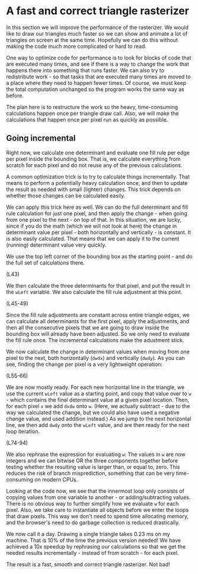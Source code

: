 # A fast and correct triangle rasterizer

In this section we will improve the performance of the rasterizer. We would like to draw our triangles much faster so we can show and animate a lot of triangles on screen at the same time. Hopefully we can do this without making the code much more complicated or hard to read.

One way to optimize code for performance is to look for blocks of code that are executed many times, and see if there is a way to change the work that happens there into something that runs faster. We can also try to redistribute work - so that tasks that are executed many times are moved to a place where they need to happen fewer times. Of course, we must keep the total computation unchanged so the program works the same way as before.

The plan here is to restructure the work so the heavy, time-consuming calculations happen once per triangle draw call. Also, we will make the calculations that happen once per pixel run as quickly as possible.

## Going incremental

Right now, we calculate one determinant and evaluate one fill rule per edge per pixel inside the bounding box. That is, we calculate everything from scratch for each pixel and do not reuse any of the previous calculations.

A common optimization trick is to try to calculate things incrementally. That means to perform a potentially heavy calculation once, and then to update the result as needed with small (lighter) changes. This trick depends on whether those changes can be calculated easily.

We can apply this trick here as well. We can do the full determinant and fill rule calculation for just one pixel, and then apply the change - when going from one pixel to the next - on top of that. In this situation, we are lucky, since if you do the math (which we will not look at here) the change in determinant value per pixel - both horizontally and vertically - is constant. It is also easily calculated. That means that we can apply it to the current (running) determinant value very quickly.

We use the top left corner of the bounding box as the starting point - and do the full set of calculations there.

(L43)

We then calculate the three determinants for that pixel, and put the result in the `wLeft` variable. We also calculate the fill rule adjustment at this point.

(L45-49)

Since the fill rule adjustments are constant across entire triangle edges, we can calculate all determinants for the first pixel, apply the adjustments, and then all the consecutive pixels that we are going to draw inside the bounding box will already have been adjusted. So we only need to evaluate the fill rule once. The incremental calculations make the adustment stick.

We now calculate the change in determinant values when moving from one pixel to the next, both horizontally (`dwdx`) and vertically (`dwdy`). As you can see, finding the change per pixel is a very lightweight operation:

(L55-66)

We are now mostly ready. For each new horizontal line in the triangle, we use the current `wLeft` value as a starting point, and copy that value over to `w` - which contains the final determinant value at a given pixel location. Then, for each pixel `x` we add `dxdw` onto `w`. (Here, we actually subtract - due to the way we calculated the change, but we could also have used a negative change value, and used addition instead.) As we jump to the next horizontal line, we then add `dwdy` onto the `wLeft` value, and are then ready for the next loop iteration.

(L74-94)

We also rephrase the expression for evaluating `w`: The values in `w` are now integers and we can bitwise OR the three components together before testing whether the resulting value is larger than, or equal to, zero. This reduces the risk of branch misprediction, something that can be very time-consuming on modern CPUs.

Looking at the code now, we see that the innermost loop only consists of copying values from one variable to another - or adding/subtracting values. There is no obvious way to further simplify how we evaluate `w` for each pixel. Also, we take care to instantiate all objects before we enter the loops that draw pixels. This way we don't need to spend time allocating memory, and the browser's need to do garbage collection is reduced drastically.

We now call it a day. Drawing a single triangle takes 0.23 ms on my machine. That is 10% of the time the previous version needed! We have achieved a 10x speedup by rephrasing our calculations so that we get the needed results incrementally - instead of from scratch - for each pixel.

The result is a fast, smooth and correct triangle rasterizer. Not bad!

